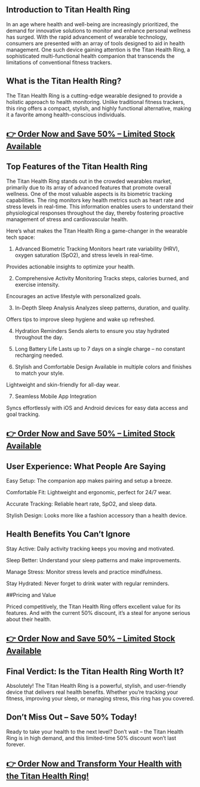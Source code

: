 ## Introduction to Titan Health Ring

In an age where health and well-being are increasingly prioritized, the demand for innovative solutions to monitor and enhance personal wellness has surged. With the rapid advancement of wearable technology, consumers are presented with an array of tools designed to aid in health management. One such device gaining attention is the Titan Health Ring, a sophisticated multi-functional health companion that transcends the limitations of conventional fitness trackers.

## What is the Titan Health Ring?

The Titan Health Ring is a cutting-edge wearable designed to provide a holistic approach to health monitoring. Unlike traditional fitness trackers, this ring offers a compact, stylish, and highly functional alternative, making it a favorite among health-conscious individuals.

## [👉 Order Now and Save 50% – Limited Stock Available](https://getsmartdeals.shop/Titan-Health-Ring-Official)

## Top Features of the Titan Health Ring

The Titan Health Ring stands out in the crowded wearables market, primarily due to its array of advanced features that promote overall wellness. One of the most valuable aspects is its biometric tracking capabilities. The ring monitors key health metrics such as heart rate and stress levels in real-time. This information enables users to understand their physiological responses throughout the day, thereby fostering proactive management of stress and cardiovascular health.

Here’s what makes the Titan Health Ring a game-changer in the wearable tech space:

1. Advanced Biometric Tracking
Monitors heart rate variability (HRV), oxygen saturation (SpO2), and stress levels in real-time.

Provides actionable insights to optimize your health.

2. Comprehensive Activity Monitoring
Tracks steps, calories burned, and exercise intensity.

Encourages an active lifestyle with personalized goals.

3. In-Depth Sleep Analysis
Analyzes sleep patterns, duration, and quality.

Offers tips to improve sleep hygiene and wake up refreshed.

4. Hydration Reminders
Sends alerts to ensure you stay hydrated throughout the day.

5. Long Battery Life
Lasts up to 7 days on a single charge – no constant recharging needed.

6. Stylish and Comfortable Design
Available in multiple colors and finishes to match your style.

Lightweight and skin-friendly for all-day wear.

7. Seamless Mobile App Integration

Syncs effortlessly with iOS and Android devices for easy data access and goal tracking.

## [👉 Order Now and Save 50% – Limited Stock Available](https://getsmartdeals.shop/Titan-Health-Ring-Official)

## User Experience: What People Are Saying

Easy Setup: The companion app makes pairing and setup a breeze.

Comfortable Fit: Lightweight and ergonomic, perfect for 24/7 wear.

Accurate Tracking: Reliable heart rate, SpO2, and sleep data.

Stylish Design: Looks more like a fashion accessory than a health device.

## Health Benefits You Can’t Ignore

Stay Active: Daily activity tracking keeps you moving and motivated.

Sleep Better: Understand your sleep patterns and make improvements.

Manage Stress: Monitor stress levels and practice mindfulness.

Stay Hydrated: Never forget to drink water with regular reminders.

##Pricing and Value

Priced competitively, the Titan Health Ring offers excellent value for its features. And with the current 50% discount, it’s a steal for anyone serious about their health.

## [👉 Order Now and Save 50% – Limited Stock Available](https://getsmartdeals.shop/Titan-Health-Ring-Official)

## Final Verdict: Is the Titan Health Ring Worth It?

Absolutely! The Titan Health Ring is a powerful, stylish, and user-friendly device that delivers real health benefits. Whether you’re tracking your fitness, improving your sleep, or managing stress, this ring has you covered.

## Don’t Miss Out – Save 50% Today!

Ready to take your health to the next level? Don’t wait – the Titan Health Ring is in high demand, and this limited-time 50% discount won’t last forever.

## [👉 Order Now and Transform Your Health with the Titan Health Ring!](https://getsmartdeals.shop/Titan-Health-Ring-Official)







